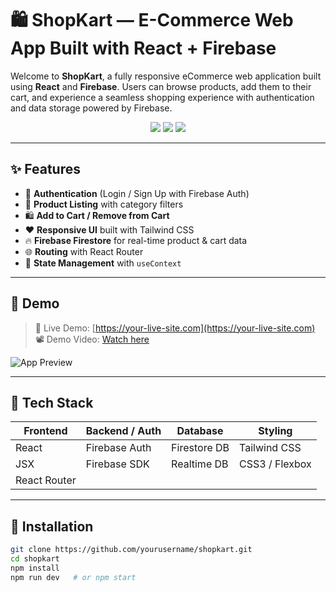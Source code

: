# 🛍️ ShopKart — E-Commerce Web App Built with React + Firebase

Welcome to **ShopKart**, a fully responsive eCommerce web application built using **React** and **Firebase**. Users can browse products, add them to their cart, and experience a seamless shopping experience with authentication and data storage powered by Firebase.

<div align="center">
  <img src="https://img.shields.io/badge/React-18-blue?style=for-the-badge&logo=react" />
  <img src="https://img.shields.io/badge/Firebase-yellow?style=for-the-badge&logo=firebase" />
  <img src="https://img.shields.io/badge/JavaScript-ES6+-f7df1e?style=for-the-badge&logo=javascript&logoColor=black" />
</div>

---

## ✨ Features

- 🔐 **Authentication** (Login / Sign Up with Firebase Auth)
- 🛒 **Product Listing** with category filters
- 🛍️ **Add to Cart / Remove from Cart**
- ❤️ **Responsive UI** built with Tailwind CSS
- 🔥 **Firebase Firestore** for real-time product & cart data
- 🌐 **Routing** with React Router
- 💾 **State Management** with `useContext`

---

## 📸 Demo

> 🔗 Live Demo: [https://your-live-site.com](https://your-live-site.com)  
> 📽️ Demo Video: [Watch here](https://your-demo-video-link.com)

![App Preview](https://your-screenshot-link.com)

---

## 🚀 Tech Stack

| Frontend | Backend / Auth | Database     | Styling        |
|----------|----------------|--------------|----------------|
| React    | Firebase Auth  | Firestore DB | Tailwind CSS   |
| JSX      | Firebase SDK   | Realtime DB  | CSS3 / Flexbox |
| React Router |            |              |                |

---

## 🔧 Installation

```bash
git clone https://github.com/yourusername/shopkart.git
cd shopkart
npm install
npm run dev   # or npm start
